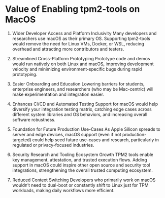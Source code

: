 # Value of Enabling tpm2-tools on MacOS
1. Wider Developer Access and Platform Inclusivity
Many developers and researchers use macOS as their primary OS. Supporting tpm2-tools would remove the need for Linux VMs, Docker, or WSL, reducing overhead and attracting more contributors and testers.

2. Streamlined Cross-Platform Prototyping
Prototype code and demos would run natively on both Linux and macOS, improving development velocity and minimizing environment-specific bugs during rapid prototyping.

3. Easier Onboarding and Education
Lowering barriers for students, enterprise engineers, and researchers (who may be Mac-centric) will make experimentation and integration easier.

4. Enhances CI/CD and Automated Testing
Support for macOS would help diversify your integration testing matrix, catching edge cases across different system libraries and OS behaviors, and increasing overall software robustness.

5. Foundation for Future Production Use-Cases
As Apple Silicon spreads to server and edge devices, macOS support (even if not production-targeted) could help seed future use-cases and research, particularly in regulated or privacy-focused industries.

6. Security Research and Tooling Ecosystem Growth
TPM2 tools enable key management, attestation, and trusted execution flows. Adding support in macOS could inspire other open source and security tool integrations, strengthening the overall trusted computing ecosystem.

7. Reduced Context Switching
Developers who primarily work on macOS wouldn’t need to dual-boot or constantly shift to Linux just for TPM workloads, making daily workflows more efficient.

